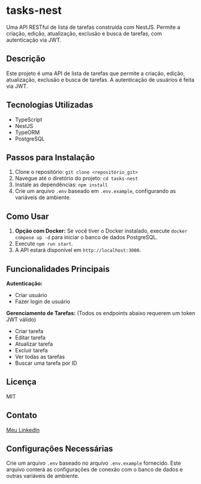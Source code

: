 # tasks-nest

Uma API RESTful de lista de tarefas construída com NestJS.  Permite a criação, edição, atualização, exclusão e busca de tarefas, com autenticação via JWT.

## Descrição

Este projeto é uma API de lista de tarefas que permite a criação, edição, atualização, exclusão e busca de tarefas. A autenticação de usuários é feita via JWT.

## Tecnologias Utilizadas

* TypeScript
* NestJS
* TypeORM
* PostgreSQL

## Passos para Instalação

1. Clone o repositório: `git clone <repositório_git>`
2. Navegue até o diretório do projeto: `cd tasks-nest`
3. Instale as dependências: `npm install`
4. Crie um arquivo `.env` baseado em `.env.example`, configurando as variáveis de ambiente.


## Como Usar

1. **Opção com Docker:**  Se você tiver o Docker instalado, execute `docker compose up -d` para iniciar o banco de dados PostgreSQL.
2. Execute `npm run start`.
3. A API estará disponível em `http://localhost:3000`.

## Funcionalidades Principais

**Autenticação:**

* Criar usuário
* Fazer login de usuário

**Gerenciamento de Tarefas:** (Todos os endpoints abaixo requerem um token JWT válido)

* Criar tarefa
* Editar tarefa
* Atualizar tarefa
* Excluir tarefa
* Ver todas as tarefas
* Buscar uma tarefa por ID


## Licença

MIT

## Contato

[Meu LinkedIn](https://www.linkedin.com/in/felipems1/)

## Configurações Necessárias

Crie um arquivo `.env` baseado no arquivo `.env.example` fornecido.  Este arquivo conterá as configurações de conexão com o banco de dados e outras variáveis de ambiente.
